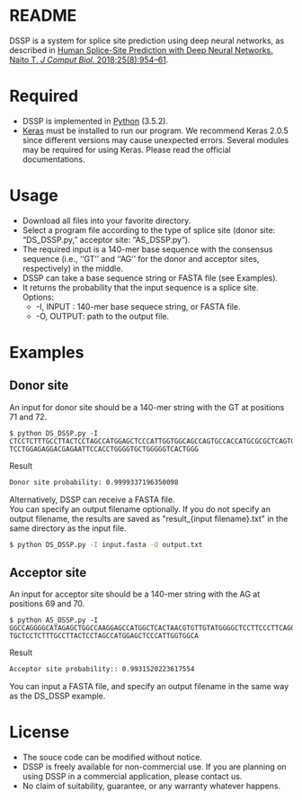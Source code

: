 README
===
DSSP is a system for splice site prediction using deep neural networks, as described in [Human Splice-Site Prediction with Deep Neural Networks. Naito T. *J Comput Biol*. 2018;25(8):954–61](https://www.liebertpub.com/doi/pdfplus/10.1089/cmb.2018.0041).  
  
Required
===
* DSSP is implemented in [Python](https://www.python.org) (3.5.2).  
* [Keras](https://keras.io/) must be installed to run our program. We recommend Keras 2.0.5 since different versions may cause unexpected errors. Several modules may be required for using Keras. Please read the official documentations.
  
Usage
===
* Download all files into your favorite directory. 
* Select a program file according to the type of splice site (donor site: “DS_DSSP.py,” acceptor site: “AS_DSSP.py”).  
* The required input is a 140-mer base sequence with the consensus sequence (i.e., ‘‘GT’’ and ‘‘AG’’ for the donor and acceptor sites, respectively) in the middle. 
* DSSP can take a base sequence string or FASTA file (see Examples).
* It returns the probability that the input sequence is a splice site.  
Options:  
  * -I, INPUT : 140-mer base sequece string, or FASTA file.
  * -O, OUTPUT: path to the output file.
  
Examples
===
Donor site
---
An input for donor site should be a 140-mer string with the GT at positions 71 and 72.  
```
$ python DS_DSSP.py -I CTCCTCTTTGCCTTACTCCTAGCCATGGAGCTCCCATTGGTGGCAGCCAGTGCCACCATGCGCGCTCAGTGTAAGTATCATTCCCTCTCACTG
TCCTGGAGAGGACGAGAATTCCACCTGGGGTGCTGGGGGTCACTGGG
```
Result
```bash
Donor site probability: 0.9999337196350098
```

Alternatively, DSSP can receive a FASTA file.  
You can specify an output filename optionally. If you do not specify an output filename, the results are saved as "result_{input filename}.txt" in the same directory as the input file.
```bash
$ python DS_DSSP.py -I input.fasta -O output.txt 
```


Acceptor site
---
An input for acceptor site should be a 140-mer string with the AG at positions 69 and 70.  
```
$ python AS_DSSP.py -I GGCCAGGGGCATAGAGCTGGCCAAGGAGCCATGGCTCACTAACGTGTTGTATGGGGCTCCTTCCCTTCAGGTCCAGGCTCCTGCGTGAAGTGA
TGCTCCTCTTTGCCTTACTCCTAGCCATGGAGCTCCCATTGGTGGCA
```
Result
```bash
Acceptor site probability:: 0.9931520223617554
```
You can input a FASTA file, and specify an output filename in the same way as the DS_DSSP example.
  
License
===
* The souce code can be modified without notice.
* DSSP is freely available for non-commercial use. If you are planning on using DSSP in a commercial application, please contact us.  
* No claim of suitability, guarantee, or any warranty whatever happens.
